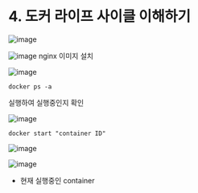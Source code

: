 # 4. 도커 라이프 사이클 이해하기
![image](https://user-images.githubusercontent.com/81672260/143989429-17aa77ee-5765-496c-9bac-fa0d3046bb35.png)
 
 ![image](https://user-images.githubusercontent.com/81672260/143990740-83944b05-f831-4da6-ad85-154b28a67b9c.png)
nginx 이미지 설치

![image](https://user-images.githubusercontent.com/81672260/143990960-d08ca8a7-70ca-4f01-8caa-c6bb8f91aaf0.png)

```
docker ps -a
```
실행하여 실행중인지 확인

![image](https://user-images.githubusercontent.com/81672260/143991627-a7d8c61b-d7c3-4b3f-b883-3d2bd8b995ea.png)

``` 
docker start "container ID"
```

![image](https://user-images.githubusercontent.com/81672260/143991360-5d4de0d0-2329-41ef-b930-91e0505c994d.png)

![image](https://user-images.githubusercontent.com/81672260/143991757-f9502a0a-be18-4dae-8d39-11adcee042d6.png)
- 현재 실행중인 container
